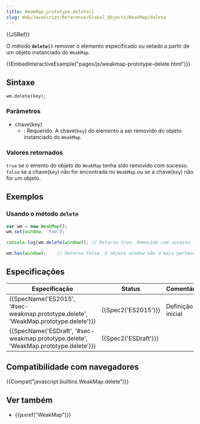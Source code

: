 ```yaml
---
title: WeakMap.prototype.delete()
slug: Web/JavaScript/Reference/Global_Objects/WeakMap/delete
---
```

{{JSRef}}

O método **`delete()`** remover o elemento especificado ou setado a partir de um objeto instanciado do `WeakMap`.

{{EmbedInteractiveExample("pages/js/weakmap-prototype-delete.html")}}

## Sintaxe

```
wm.delete(key);
```

### Parâmetros

- chave(key)
  - : Requerido. A chave(`key`) do elemento a ser removido do objeto instanciado do `WeakMap`.

### Valores retornados

`true` se o emento do objeto do `WeakMap` tenha sido removido com sucesso. `false` se a chave(`key`) não for encontrada no `WeakMap` ou se a chave(`key`) não for um objeto.

## Exemplos

### Usando o método `delete`

```js
var wm = new WeakMap();
wm.set(window, 'foo');

console.log(wm.delete(window)); // Retorna true. Removido com sucesso.

wm.has(window);    // Retorna false. O objeto window não é mais pertecente ao WeakMap.
```

## Especificações

| Especificação                                                                                                    | Status                       | Comentário        |
| ---------------------------------------------------------------------------------------------------------------- | ---------------------------- | ----------------- |
| {{SpecName('ES2015', '#sec-weakmap.prototype.delete', 'WeakMap.prototype.delete')}} | {{Spec2('ES2015')}}     | Definição inicial |
| {{SpecName('ESDraft', '#sec-weakmap.prototype.delete', 'WeakMap.prototype.delete')}} | {{Spec2('ESDraft')}} |                   |

## Compatibilidade com navegadores

{{Compat("javascript.builtins.WeakMap.delete")}}

## Ver também

- {{jsxref("WeakMap")}}
